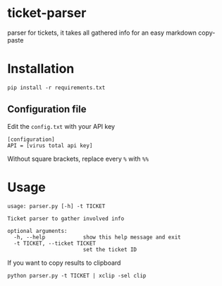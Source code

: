# ticket-parser

parser for tickets, it takes all gathered info for an easy markdown copy-paste

# Installation

```
pip install -r requirements.txt
```

## Configuration file

Edit the `config.txt` with your API key
```
[configuration]
API = [virus total api key]
```
Without square brackets, replace every `%` with `%%`

# Usage

```
usage: parser.py [-h] -t TICKET

Ticket parser to gather involved info

optional arguments:
  -h, --help            show this help message and exit
  -t TICKET, --ticket TICKET
                        set the ticket ID
```
If you want to copy results to clipboard
```
python parser.py -t TICKET | xclip -sel clip
```
